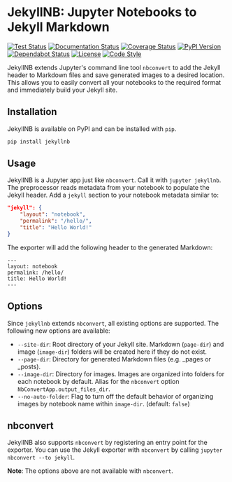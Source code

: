 # JekyllNB: Jupyter Notebooks to Jekyll Markdown

[![Test Status](https://github.com/klane/jekyllnb/workflows/Tests/badge.svg)](https://github.com/klane/jekyllnb/actions)
[![Documentation Status](https://img.shields.io/readthedocs/jekyllnb.svg?label=Docs&logo=read%20the%20docs)](https://jekyllnb.readthedocs.io/en/latest)
[![Coverage Status](https://img.shields.io/codecov/c/github/klane/jekyllnb.svg?label=Coverage&logo=codecov)](https://codecov.io/gh/klane/jekyllnb)
[![PyPI Version](https://img.shields.io/pypi/v/jekyllnb?label=Version&logo=pypi)](https://pypi.org/manage/project/jekyllnb/releases/)
[![Dependabot Status](https://api.dependabot.com/badges/status?host=github&repo=klane/jekyllnb)](https://dependabot.com)
[![License](https://img.shields.io/github/license/klane/jekyllnb.svg?label=License)](LICENSE)
[![Code Style](https://img.shields.io/badge/Code%20Style-black-000000.svg)](https://github.com/psf/black)

JekyllNB extends Jupyter's command line tool `nbconvert` to add the Jekyll header to Markdown files and save generated images to a desired location.
This allows you to easily convert all your notebooks to the required format and immediately build your Jekyll site.

## Installation

JekyllNB is available on PyPI and can be installed with `pip`.

```bash
pip install jekyllnb
```

## Usage

JekyllNB is a Jupyter app just like `nbconvert`. Call it with `jupyter jekyllnb`.
The preprocessor reads metadata from your notebook to populate the Jekyll header.
Add a `jekyll` section to your notebook metadata similar to:

```json
"jekyll": {
    "layout": "notebook",
    "permalink": "/hello/",
    "title": "Hello World!"
}
```

The exporter will add the following header to the generated Markdown:

```text
---
layout: notebook
permalink: /hello/
title: Hello World!
---
```

## Options

Since `jekyllnb` extends `nbconvert`, all existing options are supported. The following new options are available:

- `--site-dir`: Root directory of your Jekyll site. Markdown (`page-dir`) and image (`image-dir`) folders will be created here if they do not exist.
- `--page-dir`: Directory for generated Markdown files (e.g. _pages or _posts).
- `--image-dir`: Directory for images. Images are organized into folders for each notebook by default.
Alias for the `nbconvert` option `NbConvertApp.output_files_dir`.
- `--no-auto-folder`: Flag to turn off the default behavior of organizing images by notebook name within `image-dir`. (default: `false`)

## nbconvert

JekyllNB also supports `nbconvert` by registering an entry point for the exporter.
You can use the Jekyll exporter with `nbconvert` by calling `jupyter nbconvert --to jekyll`.

**Note**: The options above are not available with `nbconvert`.
